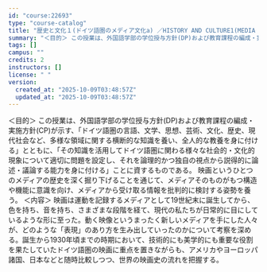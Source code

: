 ```yaml
---
id: "course:22693"
type: "course-catalog"
title: "歴史と文化１(ドイツ語圏のメディア文化a) ／HISTORY AND CULTURE1(MEDIA CULTURE IN GERMAN SPEAKING REGIONS (A))"
summary: "＜目的＞ この授業は、外国語学部の学位授与方針(DP)および教育課程の編成・実施方針(CP)が示す、「ドイツ語圏の言語、文学、思想、芸術、文化、歴史、現代社会など、多様な領域に関する横断的な知識を養い、全人的な教養を身に付ける」とともに、「…"
tags: []
campus: ""
credits: 2
instructors: []
license: " "
version:
  created_at: "2025-10-09T03:48:57Z"
  updated_at: "2025-10-09T03:48:57Z"
---
```


＜目的＞ この授業は、外国語学部の学位授与方針(DP)および教育課程の編成・実施方針(CP)が示す、「ドイツ語圏の言語、文学、思想、芸術、文化、歴史、現代社会など、多様な領域に関する横断的な知識を養い、全人的な教養を身に付ける」とともに、「その知識を活用してドイツ語圏に関わる様々な社会的・文化的現象について適切に問題を設定し、それを論理的かつ独自の視点から説得的に論述・議論する能力を身に付ける」ことに資するものである。 映画というひとつのメディアの歴史を深く掘り下げることを通じて、メディアそのものがもつ構造や機能に意識を向け、メディアから受け取る情報を批判的に検討する姿勢を養う。 ＜内容＞ 映画は運動を記録するメディアとして19世紀末に誕生してから、色を持ち、音を持ち、さまざまな段階を経て、現代の私たちが日常的に目にしているような形に至った。動く映像というまったく新しいメディアを手にした人々が、どのような「表現」のあり方を生み出していったのかについて考察を深める。誕生から1930年頃までの時期において、技術的にも美学的にも重要な役割を果たしていたドイツ語圏の映画に重点を置きながらも、アメリカやヨーロッパ諸国、日本などと随時比較しつつ、世界の映画史の流れを把握する。
